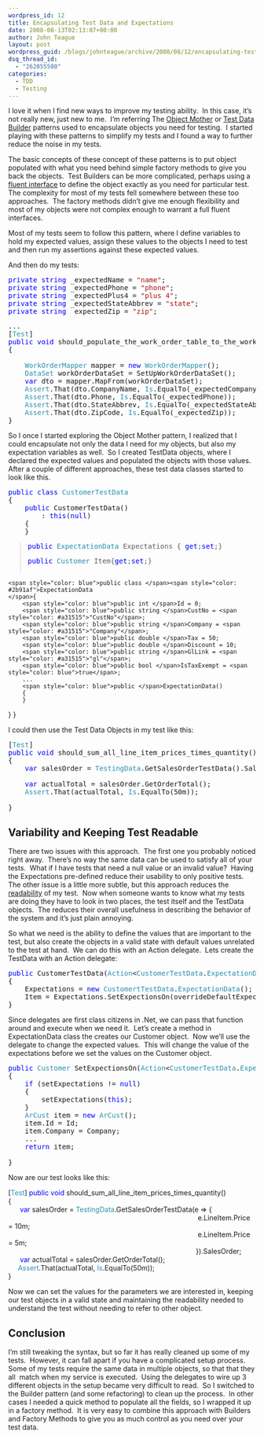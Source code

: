 ```yaml
---
wordpress_id: 12
title: Encapsulating Test Data and Expectations
date: 2008-08-13T02:13:07+00:00
author: John Teague
layout: post
wordpress_guid: /blogs/johnteague/archive/2008/08/12/encapsulating-test-data-and-expectations.aspx
dsq_thread_id:
  - "262055500"
categories:
  - TDD
  - Testing
---
```

I love it when I find new ways to improve my testing ability.&nbsp; In this case, it&#8217;s not really new, just new to me.&nbsp; I&#8217;m referring The [Object Mother](http://c2.com/cgi/wiki?ObjectMother) or [Test Data Builder](http://nat.truemesh.com/archives/000714.html) patterns used to encapsulate objects you need for testing.&nbsp; I started playing with these patterns to simplify my tests and I found a way to further reduce the noise in my tests.

The basic concepts of these concept of these patterns is to put object populated with what you need behind simple factory methods to give you back the objects.&nbsp; Test Builders can be more complicated, perhaps using a [fluent interface](http://codebetter.com/blogs/gregyoung/archive/2008/04/16/dddd-6-fluent-builders-alternate-ending.aspx) to define the object exactly as you need for particular test.&nbsp; The complexity for most of my tests fell somewhere between these too approaches.&nbsp; The factory methods didn&#8217;t give me enough flexibility and most of my objects were not complex enough to warrant a full fluent interfaces.

Most of my tests seem to follow this pattern, where I define variables to hold my expected values, assign these values to the objects I need to test and then run my assertions against these expected values.

And then do my tests:

<pre><span style="color: blue">private string </span>_expectedName = <span style="color: #a31515">"name"</span>;
<span style="color: blue">private string </span>_expectedPhone = <span style="color: #a31515">"phone"</span>;
<span style="color: blue">private string </span>_expectedPlus4 = <span style="color: #a31515">"plus 4"</span>;
<span style="color: blue">private string </span>_expectedStateAbbrev = <span style="color: #a31515">"state"</span>;
<span style="color: blue">private string </span>_expectedZip = <span style="color: #a31515">"zip"</span>;</pre>

<pre>...
[<span style="color: #2b91af">Test</span>]
<span style="color: blue">public void </span>should_populate_the_work_order_table_to_the_work_order_dto()
{
    
    <span style="color: #2b91af">WorkOrderMapper </span>mapper = <span style="color: blue">new </span><span style="color: #2b91af">WorkOrderMapper</span>();
    <span style="color: #2b91af">DataSet </span>workOrderDataSet = SetUpWorkOrderDataSet();
    <span style="color: blue">var </span>dto = mapper.MapFrom(workOrderDataSet);
    <span style="color: #2b91af">Assert</span>.That(dto.CompanyName, <span style="color: #2b91af">Is</span>.EqualTo(_expectedCompanyName));
    <span style="color: #2b91af">Assert</span>.That(dto.Phone, <span style="color: #2b91af">Is</span>.EqualTo(_expectedPhone));
    <span style="color: #2b91af">Assert</span>.That(dto.StateAbbrev, <span style="color: #2b91af">Is</span>.EqualTo(_expectedStateAbbrev));
    <span style="color: #2b91af">Assert</span>.That(dto.ZipCode, <span style="color: #2b91af">Is</span>.EqualTo(_expectedZip));
}</pre>

[](http://11011.net/software/vspaste)[](http://11011.net/software/vspaste)

So I once I started exploring the Object Mother pattern, I realized that I could encapsulate not only the data I need for my objects, but also my expectation variables as well.&nbsp; So I created TestData objects, where I declared the expected values and populated the objects with those values.&nbsp; After a couple of different approaches, these test data classes started to look like this.

<pre><span style="color: blue">public class </span><span style="color: #2b91af">CustomerTestData
</span>{
    <span style="color: blue">public </span>CustomerTestData()
        : <span style="color: blue">this</span>(<span style="color: blue">null</span>)
    {
    }</pre>

> <pre><span style="color: blue">public </span><span style="color: #2b91af">ExpectationData </span>Expectations { <span style="color: blue">get</span>;<span style="color: blue">set</span>;} </pre>
> 
> <pre><span style="color: blue">public </span><span style="color: #2b91af">Customer </span>Item{<span style="color: blue">get</span>;<span style="color: blue">set</span>;} 
    <span style="color: blue">public class </span><span style="color: #2b91af">ExpectationData
    </span>{
        <span style="color: blue">public int </span>Id = 0;
        <span style="color: blue">public string </span>CustNo = <span style="color: #a31515">"CustNo"</span>;
        <span style="color: blue">public string </span>Company = <span style="color: #a31515">"Company"</span>;
        <span style="color: blue">public double </span>Tax = 50;
        <span style="color: blue">public double </span>Discount = 10;
        <span style="color: blue">public string </span>GlLink = <span style="color: #a31515">"gl"</span>;
        <span style="color: blue">public bool </span>IsTaxExempt = <span style="color: blue">true</span>;
        ...
        <span style="color: blue">public </span>ExpectationData()
        {
        }
   }
}</pre>

I could then use the Test Data Objects in my test like this:

<pre>[<span style="color: #2b91af">Test</span>] 
<span style="color: blue">public void </span>should_sum_all_line_item_prices_times_quantity()
{
    <span style="color: blue">var </span>salesOrder = <span style="color: #2b91af">TestingData</span>.GetSalesOrderTestData().SalesOrder;
    
    <span style="color: blue">var </span>actualTotal = salesOrder.GetOrderTotal();
    <span style="color: #2b91af">Assert</span>.That(actualTotal, <span style="color: #2b91af">Is</span>.EqualTo(50m));
    
}
</pre>

[](http://11011.net/software/vspaste)

## Variability and Keeping Test Readable

There are two issues with this approach.&nbsp; The first one you probably noticed right away.&nbsp; There&#8217;s no way the same data can be used to satisfy all of your tests.&nbsp; What if I have tests that need a null value or an invalid value?&nbsp; Having the Expectations pre-defined reduce their usability to only positive tests.&nbsp; The other issue is a little more subtle, but this approach reduces the [readability](http://dannorth.net/2008/06/let-your-examples-flow) of my test.&nbsp; Now when someone wants to know what my tests are doing they have to look in two places, the test itself and the TestData objects.&nbsp; The reduces their overall usefulness in describing the behavior of the system and it&#8217;s just plain annoying.

So what we need is the ability to define the values that are important to the test, but also create the objects in a valid state with default values unrelated to the test at hand.&nbsp; We can do this with an Action<T> delegate.&nbsp; Lets create the TestData with an Action<CustomerExpectations> delegate:

<pre><span style="color: blue">public </span>CustomerTestData(<span style="color: #2b91af">Action</span>&lt;<span style="color: #2b91af">CustomerTestData</span>.<span style="color: #2b91af">ExpectationData</span>&gt; overrideDefaultExpecations)
{
    Expectations = <span style="color: blue">new </span><span style="color: #2b91af">CustomertTestData</span>.<span style="color: #2b91af">ExpectationData</span>();
    Item = Expectations.SetExpectionsOn(overrideDefaultExpecations);
}</pre>

[](http://11011.net/software/vspaste)

Since delegates are first class citizens in .Net, we can pass that function around and execute when we need it.&nbsp; Let&#8217;s create a method in ExpectationData class the creates our Customer object.&nbsp; Now we&#8217;ll use the delegate to change the expected values.&nbsp; This will change the value of the expectations before we set the values on the Customer object. 

<pre><span style="color: blue">public </span><span style="color: #2b91af">Customer </span>SetExpectionsOn(<span style="color: #2b91af">Action</span>&lt;<span style="color: #2b91af">CustomerTestData</span>.<span style="color: #2b91af">ExpectationData</span>&gt; setExpectations)
{
    <span style="color: blue">if </span>(setExpectations != <span style="color: blue">null</span>)
    {
        setExpectations(<span style="color: blue">this</span>);
    }
    <span style="color: #2b91af">ArCust </span>item = <span style="color: blue">new </span><span style="color: #2b91af">ArCust</span>();
    item.Id = Id;
    item.Company = Company;
    ...
    <span style="color: blue">return </span>item;

}</pre>

Now are our test looks like this:

[<span style="color: #2b91af">Test</span>] <span style="color: blue">public void </span>should\_sum\_all\_line\_item\_prices\_times_quantity()  
{   
<span style="color: blue">&nbsp;&nbsp;&nbsp;&nbsp;&nbsp; var </span>salesOrder = <span style="color: #2b91af">TestingData</span>.GetSalesOrderTestData(e => {  
&nbsp;&nbsp;&nbsp;&nbsp;&nbsp;&nbsp;&nbsp;&nbsp;&nbsp;&nbsp;&nbsp;&nbsp;&nbsp;&nbsp;&nbsp;&nbsp;&nbsp;&nbsp;&nbsp;&nbsp;&nbsp;&nbsp;&nbsp;&nbsp;&nbsp;&nbsp;&nbsp;&nbsp;&nbsp;&nbsp;&nbsp;&nbsp;&nbsp;&nbsp;&nbsp;&nbsp;&nbsp;&nbsp;&nbsp;&nbsp;&nbsp;&nbsp;&nbsp;&nbsp;&nbsp;&nbsp;&nbsp;&nbsp;&nbsp;&nbsp;&nbsp;&nbsp;&nbsp;&nbsp;&nbsp;&nbsp;&nbsp;&nbsp;&nbsp;&nbsp;&nbsp;&nbsp;&nbsp;&nbsp;&nbsp;&nbsp;&nbsp;&nbsp;&nbsp;&nbsp;&nbsp;&nbsp;&nbsp;&nbsp;&nbsp;&nbsp;&nbsp;&nbsp;&nbsp;&nbsp;&nbsp;&nbsp;&nbsp;&nbsp;&nbsp;&nbsp;&nbsp;&nbsp;&nbsp;&nbsp;&nbsp;&nbsp;&nbsp;&nbsp;&nbsp;&nbsp;&nbsp; e.LineItem.Price = 10m;  
&nbsp;&nbsp;&nbsp;&nbsp;&nbsp;&nbsp;&nbsp;&nbsp;&nbsp;&nbsp;&nbsp;&nbsp;&nbsp;&nbsp;&nbsp;&nbsp;&nbsp;&nbsp;&nbsp;&nbsp;&nbsp;&nbsp;&nbsp;&nbsp;&nbsp;&nbsp;&nbsp;&nbsp;&nbsp;&nbsp;&nbsp;&nbsp;&nbsp;&nbsp;&nbsp;&nbsp;&nbsp;&nbsp;&nbsp;&nbsp;&nbsp;&nbsp;&nbsp;&nbsp;&nbsp;&nbsp;&nbsp;&nbsp;&nbsp;&nbsp;&nbsp;&nbsp;&nbsp;&nbsp;&nbsp;&nbsp;&nbsp;&nbsp;&nbsp;&nbsp;&nbsp;&nbsp;&nbsp;&nbsp;&nbsp;&nbsp;&nbsp;&nbsp;&nbsp;&nbsp;&nbsp;&nbsp;&nbsp;&nbsp;&nbsp;&nbsp;&nbsp;&nbsp;&nbsp;&nbsp;&nbsp;&nbsp;&nbsp;&nbsp;&nbsp;&nbsp;&nbsp;&nbsp;&nbsp;&nbsp;&nbsp;&nbsp;&nbsp;&nbsp;&nbsp;&nbsp;&nbsp; e.LineItem.Price = 5m;  
&nbsp;&nbsp;&nbsp;&nbsp;&nbsp;&nbsp;&nbsp;&nbsp;&nbsp;&nbsp;&nbsp;&nbsp;&nbsp;&nbsp;&nbsp;&nbsp;&nbsp;&nbsp;&nbsp;&nbsp;&nbsp;&nbsp;&nbsp;&nbsp;&nbsp;&nbsp;&nbsp;&nbsp;&nbsp;&nbsp;&nbsp;&nbsp;&nbsp;&nbsp;&nbsp;&nbsp;&nbsp;&nbsp;&nbsp;&nbsp;&nbsp;&nbsp;&nbsp;&nbsp;&nbsp;&nbsp;&nbsp;&nbsp;&nbsp;&nbsp;&nbsp;&nbsp;&nbsp;&nbsp;&nbsp;&nbsp;&nbsp;&nbsp;&nbsp;&nbsp;&nbsp;&nbsp;&nbsp;&nbsp;&nbsp;&nbsp;&nbsp;&nbsp;&nbsp;&nbsp;&nbsp;&nbsp;&nbsp;&nbsp;&nbsp;&nbsp;&nbsp;&nbsp;&nbsp;&nbsp;&nbsp;&nbsp;&nbsp;&nbsp;&nbsp;&nbsp;&nbsp;&nbsp;&nbsp;&nbsp;&nbsp;&nbsp;&nbsp;&nbsp;&nbsp;&nbsp; }).SalesOrder;   
&nbsp;&nbsp;&nbsp;&nbsp;&nbsp; <span style="color: blue">var </span>actualTotal = salesOrder.GetOrderTotal();   
<span style="color: #2b91af">&nbsp;&nbsp;&nbsp;&nbsp; Assert</span>.That(actualTotal, <span style="color: #2b91af">Is</span>.EqualTo(50m));   
} 

Now we can set the values for the parameters we are interested in, keeping our test objects in a valid state and maintaining the readability needed to understand the test without needing to refer to other object.

## Conclusion

I&#8217;m still tweaking the syntax, but so far it has really cleaned up some of my tests.&nbsp; However, it can fall apart if you have a complicated setup process.&nbsp; Some of my tests require the same data in multiple objects, so that that they all&nbsp; match when my service is executed.&nbsp; Using the delegates to wire up 3 different objects in the setup became very difficult to read.&nbsp; So I switched to the Builder pattern (and some refactoring) to clean up the process.&nbsp; In other cases I needed a quick method to populate all the fields, so I wrapped it up in a factory method.&nbsp; It is very easy to combine this approach with Builders and Factory Methods to give you as much control as you need over your test data.